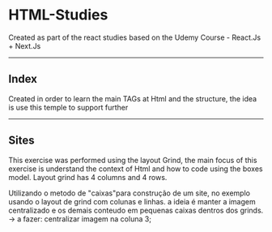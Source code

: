 # HTML-Studies
Created as part of the react studies based on the Udemy Course - React.Js + Next.Js

<hr>

## Index

Created in order to learn the main TAGs at Html and the structure, the idea is use this temple to support further 
 
<hr>

## Sites
 
This exercise was performed using the layout Grind, the main focus of this exercise is understand the context of Html and how to code
using the boxes model. Layout grind has 4 columns and 4 rows.

Utilizando o metodo de "caixas"para construção de um site, no exemplo usando o layout de grind com colunas e linhas. 
a ideia é manter a imagem centralizado e os demais conteudo em pequenas caixas dentros dos grinds.
-> a fazer: centralizar imagem na coluna 3;
